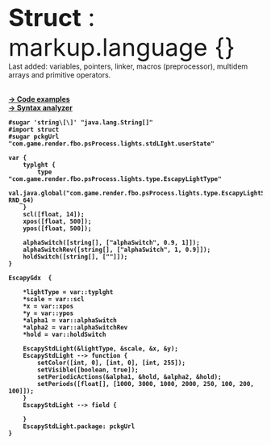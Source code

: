 <font size="20"><b>Struct</b> : <br>
	markup.language {}
	<br></font>
Last added: variables, pointers, linker, macros (preprocessor), multidem arrays and primitive operators.
	
	
<br><b><a href="https://github.com/henryco/Struct/tree/master/src/examples">-> Code examples</a>
<br><b><a href="https://github.com/henryco/Struct/blob/master/src/net/henryco/struct/parser/drivers/">-> Syntax analyzer</a>

```
#sugar 'string\[\]' "java.lang.String[]"
#import struct
#sugar pckgUrl "com.game.render.fbo.psProcess.lights.stdLIght.userState"

var {
	typlght {
		type "com.game.render.fbo.psProcess.lights.type.EscapyLightType"
		val.java.global("com.game.render.fbo.psProcess.lights.type.EscapyLightSrcFactory", RND_64)
	}
	scl([float, 14]);
	xpos([float, 500]);
	ypos([float, 500]);
	
	alphaSwitch([string[], ["alphaSwitch", 0.9, 1]]);
	alphaSwitchRev([string[], ["alphaSwitch", 1, 0.9]]);
	holdSwitch([string[], [""]]);
}

EscapyGdx  {

	*lightType = var::typlght
	*scale = var::scl
	*x = var::xpos
	*y = var::ypos
	*alpha1 = var::alphaSwitch
	*alpha2 = var::alphaSwitchRev
	*hold = var::holdSwitch

	EscapyStdLight(&lightType, &scale, &x, &y);
	EscapyStdLight --> function {
		setColor([int, 0], [int, 0], [int, 255]);
		setVisible([boolean, true]);
		setPeriodicActions(&alpha1, &hold, &alpha2, &hold);
		setPeriods([float[], [1000, 3000, 1000, 2000, 250, 100, 200, 100]]); 
	}
	EscapyStdLight --> field {

	}
	EscapyStdLight.package: pckgUrl
}
```



